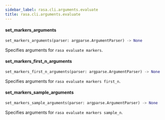 ```yaml
---
sidebar_label: rasa.cli.arguments.evaluate
title: rasa.cli.arguments.evaluate
---
```

#### set\_markers\_arguments

```python
set_markers_arguments(parser: argparse.ArgumentParser) -> None
```

Specifies arguments for `rasa evaluate markers`.

#### set\_markers\_first\_n\_arguments

```python
set_markers_first_n_arguments(parser: argparse.ArgumentParser) -> None
```

Specifies arguments for `rasa evaluate markers first_n`.

#### set\_markers\_sample\_arguments

```python
set_markers_sample_arguments(parser: argparse.ArgumentParser) -> None
```

Specifies arguments for `rasa evaluate markers sample_n`.

